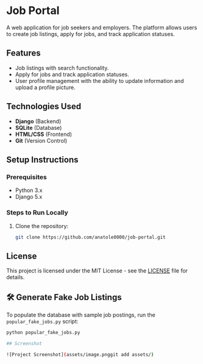 # Job Portal

A web application for job seekers and employers. The platform allows users to create job listings, apply for jobs, and track application statuses.

## Features

- Job listings with search functionality.
- Apply for jobs and track application statuses.
- User profile management with the ability to update information and upload a profile picture.

## Technologies Used

- **Django** (Backend)
- **SQLite** (Database)
- **HTML/CSS** (Frontend)
- **Git** (Version Control)

## Setup Instructions

### Prerequisites

- Python 3.x
- Django 5.x

### Steps to Run Locally

1. Clone the repository:
   ```bash
   git clone https://github.com/anatole0000/job-portal.git

## License

This project is licensed under the MIT License - see the [LICENSE](LICENSE) file for details.

## 🛠️ Generate Fake Job Listings

To populate the database with sample job postings, run the `popular_fake_jobs.py` script:

```bash
python popular_fake_jobs.py

## Screenshot

![Project Screenshot](assets/image.pnggit add assets/)
